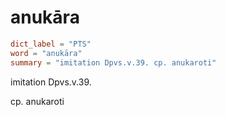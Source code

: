 # anukāra

``` toml
dict_label = "PTS"
word = "anukāra"
summary = "imitation Dpvs.v.39. cp. anukaroti"
```

imitation Dpvs.v.39.

cp. anukaroti

